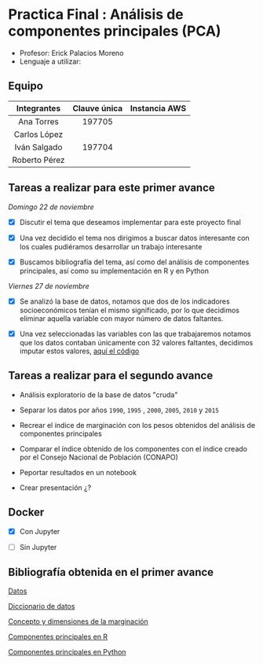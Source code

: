 # Practica Final : Análisis de componentes principales (PCA)

* Profesor: Erick Palacios Moreno
* Lenguaje a utilizar: 

## Equipo

|Integrantes |Clauve única| Instancia AWS |
|:---:|:---:|:---:|
|Ana Torres |197705| | 
|Carlos López |   | |
|Iván Salgado |197704|| 
|Roberto Pérez| | |


## Tareas a realizar para este primer avance 


*Domingo 22 de noviembre*
- [X] Discutir el tema que deseamos implementar para este proyecto final

- [X] Una vez decidido el tema nos dirigimos a buscar datos interesante con los cuales pudiéramos desarrollar un trabajo interesante

- [X] Buscamos bibliografía del tema, así como del análisis de componentes principales, así como su implementación en R y en Python

*Viernes 27 de noviembre*

- [X] Se analizó la base de datos, notamos que dos de los indicadores socioeconómicos tenían el mismo significado, por lo que decidimos eliminar aquella variable con mayor número de datos faltantes. 

- [X] Una vez seleccionadas las variables con las que trabajaremos notamos que los datos contaban únicamente con 32 valores faltantes, decidimos imputar estos valores, [aquí el código]()
 

## Tareas a realizar para el segundo avance 

* Análisis exploratorio de la base de datos "cruda" 

* Separar los datos por años `1990`, `1995` , `2000`, `2005`, `2010` y `2015`

* Recrear el índice de marginación con los pesos obtenidos del análisis de componentes principales 

* Comparar el índice obtenido de los componentes con el índice creado por el Consejo Nacional de Población (CONAPO)
* Peportar resultados en un notebook 

* Crear presentación  ¿?


## Docker 

- [X] Con Jupyter
- [ ] Sin Jupyter



## Bibliografía obtenida en el primer avance



[Datos](http://www.conapo.gob.mx/es/CONAPO/Datos_Abiertos_del_Indice_de_Marginacion)

[Diccionario de datos](https://www.gob.mx/cms/uploads/attachment/file/307289/Dicc_ent.pdf)

[Concepto y dimensiones de la marginación](http://www.conapo.gob.mx/work/models/CONAPO/Resource/1755/1/images/01Capitulo.pdf)

[Componentes principales en R](https://books.google.com.mx/books/about/Practical_Guide_To_Principal_Component_M.html?id=eFEyDwAAQBAJ&redir_esc=y)

[Componentes principales en Python](https://towardsdatascience.com/pca-using-python-scikit-learn-e653f8989e60)




